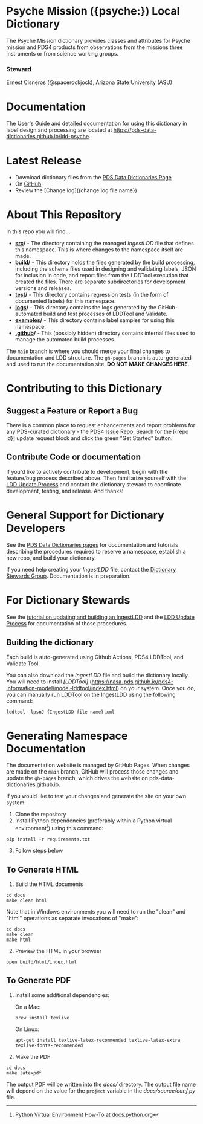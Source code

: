 <!--
   README.md template

   In this template, values delimited by braces (e.g., "{value}") should be
   replaced by the appropriate values for your namespace. The braces
   should then be removed. Example values are provided as comments for
   potentially mysterious cases.
-->

# Psyche Mission ({psyche:}) Local Dictionary

The Psyche Mission dictionary provides classes and attributes for
Psyche mission and PDS4 products from observations from the missions three 
instruments or from science working groups.

### Steward
Ernest Cisneros (@spacerockjock), Arizona State University (ASU)

# Documentation

The User's Guide and detailed documentation for using this dictionary in
label design and processing
are located at https://pds-data-dictionaries.github.io/ldd-psyche.

# Latest Release

<!-- Note that the Dictionaries Page link below won't look right on the
     rendered page until you replace the braces and content with the
     dictionary prefix.

     EXAMPLE

     [PDS Data Dictionaries Page](https://pds.nasa.gov/datastandards/dictionaries/#sp)

     The GitHub link will exist once there is an official first release of
     the dictionary (typically part of a system build) for the namespace. The
     link is the same for all LDD repos and all builds.

     The change log file is usually in the root directory of the repo, but
     path information relative to root can be included if needed.

     EXAMPLES

       * Review the [Change Log] (ChangeLog.md)
       * Review the [Change Log] (src/CHANGELOG.md)
-->     
* Download dictionary files from the [PDS Data Dictionaries Page](https://pds.nasa.gov/datastandards/dictionaries/index-missions.shtml#psyche)
* On [GitHub](../../releases/latest)
* Review the [Change log]({change log file name})

# About This Repository
<!-- The top-level directory structure and names must not change, but if
you have more to say about any of these directories, edit away! -->
In this repo you will find...
* **[src](src)/** - The directory containing the managed *IngestLDD* file
 that defines this namespace. This is where changes to the namespace
 itself are made.
* **[build](build)/** - This directory holds the files generated by the
build processing, including the schema files used in designing and
validating labels, JSON for inclusion in code, and report files from the
LDDTool execution that created the files. There are separate
subdirectories for development versions and releases.
* **[test](test)/** - This directory contains regression tests (in the
  form of documented labels) for this namespace.
* **[logs](logs)/** - This directory contains the logs generated by the
 GitHub-automated build and test processes of LDDTool and Validate.
* **[examples](examples)/** - This directory contains label samples for
using this namespace.
* **[.github](.github)/** - This (possibly hidden) directory contains
internal files used to manage the automated build processes.


The `main` branch is where you should merge your final changes to documentation and LDD structure.
The `gh-pages` branch is auto-generated and used to run the documentation site. **DO NOT MAKE CHANGES HERE**.

# Contributing to this Dictionary

## Suggest a Feature or Report a Bug
<!-- replace "repo id" below with the "ldd-xxx" string from the
GitHub repo URL.-->

There is a common place to request enhancements and report problems for
any PDS-curated dictionary - the [PDS4 Issue Repo](https://github.com/pds-data-dictionaries/PDS4-LDD-Issue-Repo/issues/new/choose).
Search for the \[{repo id}\] update request block and click the green
"Get Started" button.

## Contribute Code or documentation
If you'd like to actively contribute to development, begin with the
feature/bug process described above. Then familiarize yourself with
the [LDD Update Process](https://pds-data-dictionaries.github.io/development/ldd-update.html)
and contact the dictionary steward to coordinate development, testing,
and release. And thanks!

# General Support for Dictionary Developers
See the [PDS Data Dictionaries pages](https://pds-data-dictionaries.github.io)
for documentation and tutorials describing the procedures
required to reserve a namespace,
establish a new repo, and build your dictionary.

<!-- NOTE

     PDS needs a better suggestion than the following, but I'm hesitant
     to point to my wiki and I don't see the information clearly
     identified elsewhere...
-->
If you need help creating your *IngestLDD* file, contact the [Dictionary Stewards Group](https://pds-data-dictionaries.github.io/teams/pds-dd-stewards.html). Documentation is in preparation.

# For Dictionary Stewards

See the [tutorial on updating and building an IngestLDD](https://pds-data-dictionaries.github.io/support/tutorials.html#ldd-update-and-build-tutorial) and the [LDD Update Process](https://pds-data-dictionaries.github.io/development/ldd-update.html) for documentation of those procedures.

## Building the dictionary

Each build is auto-generated using Github Actions, PDS4 LDDTool, and Validate Tool.

You can also download the *IngestLDD* file and build the dictionary locally.
You will need to install *[LDDTool]* (https://nasa-pds.github.io/pds4-information-model/model-lddtool/index.html) on your system. Once you do,
you can manually run [LDDTool](https://nasa-pds.github.io/pds4-information-model/model-lddtool/index.html) on the IngestLDD using the following command:

```
lddtool -lpsnJ {IngestLDD file name}.xml
```

# Generating Namespace Documentation
The documentation website is managed by GitHub Pages. When changes are made on the `main` branch, GitHub will process those changes and update the `gh-pages` branch, which drives the website on pds-data-dictionaries.github.io. 

If you would like to test your changes and generate the site on your own system:

1. Clone the repository
2. Install Python dependencies (preferably within a Python virtual environment[^1]) using this command:
```
pip install -r requirements.txt
```
3. Follow steps below

[^1]: [Python Virtual Environment How-To at docs.python.org](https://docs.python.org/3/library/venv.html)

## To Generate HTML

1. Build the HTML documents
```
cd docs
make clean html
```
   Note that in Windows environments you will need to run the "clean" and "html" operations as separate invocations of "make":
```
cd docs
make clean
make html
````

2. Preview the HTML in your browser
```
open build/html/index.html
```

## To Generate PDF

1. Install some additional dependencies:

   On a Mac:
   ```
   brew install texlive
   ```

   On Linux:
   ```
   apt-get install texlive-latex-recommended texlive-latex-extra texlive-fonts-recommended
   ```

2. Make the PDF
```
cd docs
make latexpdf
```

The output PDF will be written into the *docs/* directory.
The output file name will depend on the value for the ```project``` variable
in the *docs/source/conf.py* file.
